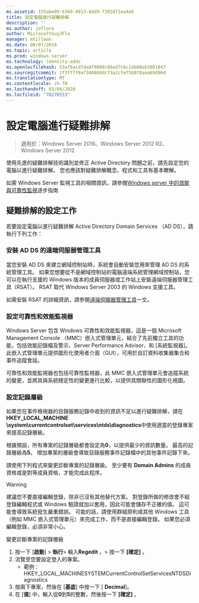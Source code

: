 ```yaml
---
ms.assetid: 155abe09-6360-4913-8dd9-7392d71ea4e6
title: 設定電腦進行疑難排解
description: ''
ms.author: joflore
author: MicrosoftGuyJFlo
manager: mtillman
ms.date: 08/07/2018
ms.topic: article
ms.prod: windows-server
ms.technology: identity-adds
ms.openlocfilehash: 53af8acd7da8f9008c88ad7c6c14b00e63801847
ms.sourcegitcommit: 1f3ffff0af340868dcf3a2cfef5b8f8aea69d96d
ms.translationtype: MT
ms.contentlocale: zh-TW
ms.lasthandoff: 03/04/2020
ms.locfileid: "78278553"
---
```

# <a name="configuring-a-computer-for-troubleshooting"></a>設定電腦進行疑難排解

>適用於：Windows Server 2016、Windows Server 2012 R2、Windows Server 2012

使用先進的疑難排解技術識別並修正 Active Directory 問題之前，請先設定您的電腦以進行疑難排解。 您也應該對疑難排解概念、程式和工具有基本瞭解。

如需 Windows Server 監視工具的相關資訊，請參閱[Windows server 中的效能與可靠性監視](https://go.microsoft.com/fwlink/?LinkId=123737)逐步指南

## <a name="configuration-tasks-for-troubleshooting"></a>疑難排解的設定工作

若要設定電腦以進行疑難排解 Active Directory Domain Services （AD DS），請執行下列工作：

### <a name="install-remote-server-administration-tools-for-ad-ds"></a>安裝 AD DS 的遠端伺服器管理工具

當您安裝 AD DS 來建立網域控制站時，系統會自動安裝您用來管理 AD DS 的系統管理工具。 如果您想要從不是網域控制站的電腦遠端系統管理網域控制站，您可以在執行支援的 Windows 版本的成員伺服器或工作站上安裝遠端伺服器管理工具（RSAT）。 RSAT 取代 Windows Server 2003 的 Windows 支援工具。

如需安裝 RSAT 的詳細資訊，請參閱[遠端伺服器管理工具](https://docs.microsoft.com/windows-server/remote/remote-server-administration-tools)一文。

### <a name="configure-reliability-and-performance-monitor"></a>設定可靠性和效能監視器

Windows Server 包含 Windows 可靠性和效能監視器，這是一個 Microsoft Management Console （MMC）嵌入式管理單元，結合了先前獨立工具的功能，包括效能記錄檔及警示、Server Performance Advisor、和 [系統監視器]。 此嵌入式管理單元提供圖形化使用者介面（GUI），可用於自訂資料收集器集合和事件追蹤會話。

可靠性和效能監視器也包括可靠性監視器，此 MMC 嵌入式管理單元會追蹤系統的變更，並將其與系統穩定性的變更進行比較，以提供其關聯性的圖形化視圖。

### <a name="set-logging-levels"></a>設定記錄層級

如果您在事件檢視器的目錄服務記錄中收到的資訊不足以進行疑難排解，請在**HKEY_LOCAL_MACHINE \system\currentcontrolset\services\ntds\diagnostics**中使用適當的登錄專案來提高記錄層級。

根據預設，所有專案的記錄層級都會設定為**0**，以提供最少的資訊數量。 最高的記錄層級為**5**。 增加專案的層級會導致目錄服務事件記錄檔中的其他事件記錄下來。

請使用下列程式來變更診斷專案的記錄層級。 至少要有 **Domain Admins** 的成員資格或是對等成員資格，才能完成此程序。

> [!WARNING]
> 建議您不要直接編輯登錄，除非已沒有其他替代方案。 對登錄所做的修改會不經登錄編輯程式或 Windows 驗證就加以套用，因此可能會儲存不正確的值。 這可能會導致系統發生嚴重錯誤。 可能的話，請使用群組原則或其他 Windows 工具（例如 MMC 嵌入式管理單元）來完成工作，而不是直接編輯登錄。 如果您必須編輯登錄，必須非常小心。
>

變更診斷專案的記錄層級

1. 按一下 [**啟動**] > **執行**> 輸入**Regedit** ，> 按一下 **[確定]** 。
2. 流覽至您要設定登入的專案。
   * 範例： HKEY_LOCAL_MACHINESYSTEMCurrentControlSetServicesNTDSDiagnostics
3. 按兩下專案，然後在 [**基底**] 中按一下 [ **Decimal**]。
4. 在 [**值**] 中，輸入從**0**到**5**的整數，然後按一下 **[確定]** 。
